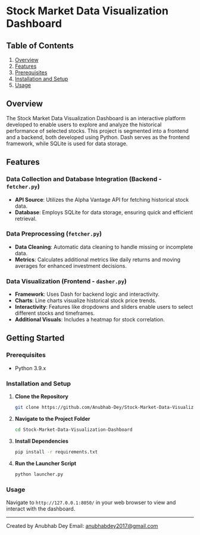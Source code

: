 
# Stock Market Data Visualization Dashboard

## Table of Contents
1. [Overview](#overview)
2. [Features](#features)
3. [Prerequisites](#prerequisites)
4. [Installation and Setup](#installation-and-setup)
5. [Usage](#usage)

## Overview

The Stock Market Data Visualization Dashboard is an interactive platform developed to enable users to explore and analyze the historical performance of selected stocks. This project is segmented into a frontend and a backend, both developed using Python. Dash serves as the frontend framework, while SQLite is used for data storage.


## Features

### Data Collection and Database Integration (Backend - `fetcher.py`)

- **API Source**: Utilizes the Alpha Vantage API for fetching historical stock data.
- **Database**: Employs SQLite for data storage, ensuring quick and efficient retrieval.


### Data Preprocessing (`fetcher.py`)

- **Data Cleaning**: Automatic data cleaning to handle missing or incomplete data.
- **Metrics**: Calculates additional metrics like daily returns and moving averages for enhanced investment decisions.


### Data Visualization (Frontend - `dasher.py`)

- **Framework**: Uses Dash for backend logic and interactivity.
- **Charts**: Line charts visualize historical stock price trends.
- **Interactivity**: Features like dropdowns and sliders enable users to select different stocks and timeframes.
- **Additional Visuals**: Includes a heatmap for stock correlation.


## Getting Started

### Prerequisites

- Python 3.9.x

### Installation and Setup

1. **Clone the Repository**
    ```bash
    git clone https://github.com/Anubhab-Dey/Stock-Market-Data-Visualization-Dashboard.git
    ```

2. **Navigate to the Project Folder**
    ```bash
    cd Stock-Market-Data-Visualization-Dashboard
    ```

3. **Install Dependencies**
    ```bash
    pip install -r requirements.txt
    ```

4. **Run the Launcher Script**
    ```bash
    python launcher.py
    ```


### Usage

Navigate to `http://127.0.0.1:8050/` in your web browser to view and interact with the dashboard.

---

Created by Anubhab Dey
Email: anubhabdey2017@gmail.com
